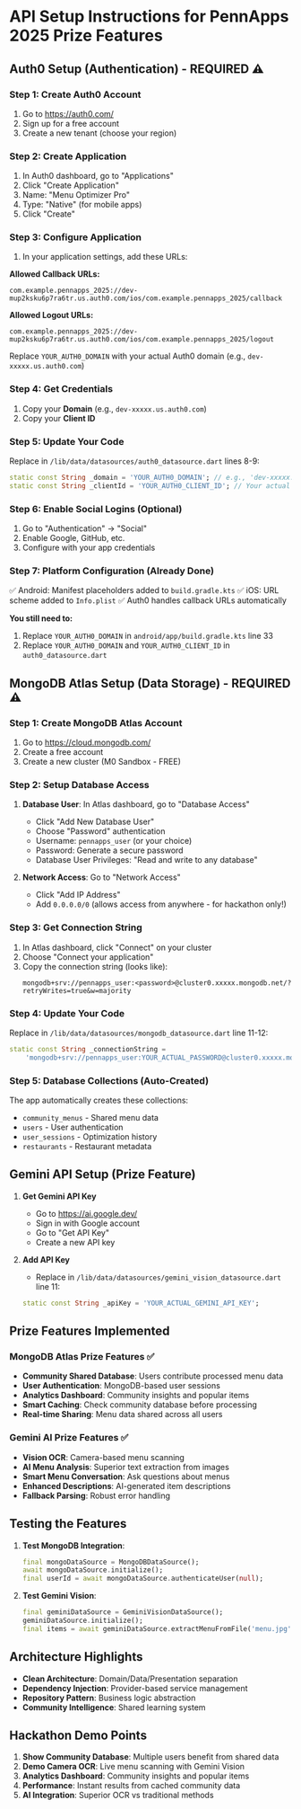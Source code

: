 # API Setup Instructions for PennApps 2025 Prize Features

## Auth0 Setup (Authentication) - REQUIRED ⚠️

### Step 1: Create Auth0 Account
1. Go to https://auth0.com/
2. Sign up for a free account
3. Create a new tenant (choose your region)

### Step 2: Create Application
1. In Auth0 dashboard, go to "Applications"
2. Click "Create Application"
3. Name: "Menu Optimizer Pro"
4. Type: "Native" (for mobile apps)
5. Click "Create"

### Step 3: Configure Application
1. In your application settings, add these URLs:

**Allowed Callback URLs:**
```
com.example.pennapps_2025://dev-mup2ksku6p7ra6tr.us.auth0.com/ios/com.example.pennapps_2025/callback
```

**Allowed Logout URLs:**
```
com.example.pennapps_2025://dev-mup2ksku6p7ra6tr.us.auth0.com/ios/com.example.pennapps_2025/logout
```

Replace `YOUR_AUTH0_DOMAIN` with your actual Auth0 domain (e.g., `dev-xxxxx.us.auth0.com`)

### Step 4: Get Credentials
1. Copy your **Domain** (e.g., `dev-xxxxx.us.auth0.com`)
2. Copy your **Client ID**

### Step 5: Update Your Code
Replace in `/lib/data/datasources/auth0_datasource.dart` lines 8-9:
```dart
static const String _domain = 'YOUR_AUTH0_DOMAIN'; // e.g., 'dev-xxxxx.us.auth0.com'
static const String _clientId = 'YOUR_AUTH0_CLIENT_ID'; // Your actual client ID
```

### Step 6: Enable Social Logins (Optional)
1. Go to "Authentication" → "Social"
2. Enable Google, GitHub, etc.
3. Configure with your app credentials

### Step 7: Platform Configuration (Already Done)
✅ Android: Manifest placeholders added to `build.gradle.kts`
✅ iOS: URL scheme added to `Info.plist`
✅ Auth0 handles callback URLs automatically

**You still need to:**
1. Replace `YOUR_AUTH0_DOMAIN` in `android/app/build.gradle.kts` line 33
2. Replace `YOUR_AUTH0_DOMAIN` and `YOUR_AUTH0_CLIENT_ID` in `auth0_datasource.dart`

## MongoDB Atlas Setup (Data Storage) - REQUIRED ⚠️

### Step 1: Create MongoDB Atlas Account
1. Go to https://cloud.mongodb.com/
2. Create a free account
3. Create a new cluster (M0 Sandbox - FREE)

### Step 2: Setup Database Access
1. **Database User**: In Atlas dashboard, go to "Database Access"
   - Click "Add New Database User"
   - Choose "Password" authentication
   - Username: `pennapps_user` (or your choice)
   - Password: Generate a secure password
   - Database User Privileges: "Read and write to any database"

2. **Network Access**: Go to "Network Access"
   - Click "Add IP Address"
   - Add `0.0.0.0/0` (allows access from anywhere - for hackathon only!)

### Step 3: Get Connection String
1. In Atlas dashboard, click "Connect" on your cluster
2. Choose "Connect your application"
3. Copy the connection string (looks like):
   ```
   mongodb+srv://pennapps_user:<password>@cluster0.xxxxx.mongodb.net/?retryWrites=true&w=majority
   ```

### Step 4: Update Your Code
Replace in `/lib/data/datasources/mongodb_datasource.dart` line 11-12:
```dart
static const String _connectionString =
    'mongodb+srv://pennapps_user:YOUR_ACTUAL_PASSWORD@cluster0.xxxxx.mongodb.net/menu_optimizer?retryWrites=true&w=majority';
```

### Step 5: Database Collections (Auto-Created)
The app automatically creates these collections:
- `community_menus` - Shared menu data
- `users` - User authentication
- `user_sessions` - Optimization history
- `restaurants` - Restaurant metadata

## Gemini API Setup (Prize Feature)

1. **Get Gemini API Key**
   - Go to https://ai.google.dev/
   - Sign in with Google account
   - Go to "Get API Key"
   - Create a new API key

2. **Add API Key**
   - Replace in `/lib/data/datasources/gemini_vision_datasource.dart` line 11:
   ```dart
   static const String _apiKey = 'YOUR_ACTUAL_GEMINI_API_KEY';
   ```

## Prize Features Implemented

### MongoDB Atlas Prize Features ✅
- **Community Shared Database**: Users contribute processed menu data
- **User Authentication**: MongoDB-based user sessions
- **Analytics Dashboard**: Community insights and popular items
- **Smart Caching**: Check community database before processing
- **Real-time Sharing**: Menu data shared across all users

### Gemini AI Prize Features ✅
- **Vision OCR**: Camera-based menu scanning
- **AI Menu Analysis**: Superior text extraction from images
- **Smart Menu Conversation**: Ask questions about menus
- **Enhanced Descriptions**: AI-generated item descriptions
- **Fallback Parsing**: Robust error handling

## Testing the Features

1. **Test MongoDB Integration**:
   ```dart
   final mongoDataSource = MongoDBDataSource();
   await mongoDataSource.initialize();
   final userId = await mongoDataSource.authenticateUser(null);
   ```

2. **Test Gemini Vision**:
   ```dart
   final geminiDataSource = GeminiVisionDataSource();
   geminiDataSource.initialize();
   final items = await geminiDataSource.extractMenuFromFile('menu.jpg');
   ```

## Architecture Highlights

- **Clean Architecture**: Domain/Data/Presentation separation
- **Dependency Injection**: Provider-based service management
- **Repository Pattern**: Business logic abstraction
- **Community Intelligence**: Shared learning system

## Hackathon Demo Points

1. **Show Community Database**: Multiple users benefit from shared data
2. **Demo Camera OCR**: Live menu scanning with Gemini Vision
3. **Analytics Dashboard**: Community insights and popular items
4. **Performance**: Instant results from cached community data
5. **AI Integration**: Superior OCR vs traditional methods